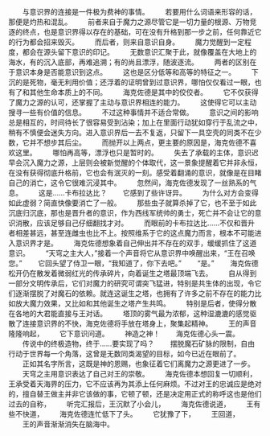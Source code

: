 　　与意识界的连接是一件极为费神的事情。
　　若要用什么词语来形容的话，那便是灼热和混乱。
　　前者来自于魔力之源尽管它是一切力量的根源、万物竞逐的终点，也是意识界得以存在的基础，可在没有升格到那一步之前，任何靠近它的行为都会招来毁灭。
　　而后者，则来自意识自身。
　　魔力觉醒到一定程度，都会在源头留下意识的印记。
　　无数意识汇聚于此，就像覆盖在大地上的海水，有的沉入底部，再难追溯；有的尚且漂浮，随波逐流。
　　两者的区别在于意识本身是否能意识到这点。
　　这也是区分低等和高等的特征之一。
　　下沉的是死物，毫无利用价值；还浮着的证明曾到过意识界，哪怕仅仅看过一眼，也有了和其他生命本质上的不同。
　　海克佐德是其中的佼佼者。
　　它不仅获得了魔力之源的认可，还掌握了主动与意识界相连的能力。
　　这使得它可以主动搜寻一些有价值的信息。
　　不过这种事情并不适合常做。
　　意识之间的影响总是相互的，时间待长了很容易受到沾染；加上在里面行动犹如穿行于乱流之中，稍有不慎便会迷失方向。进入意识界后一去不复返，只留下一具空壳的同类不在少数，它并不想步其后尘。
　　而抛开以上两点，更主要的原因是，海克佐德不喜欢这里。
　　哪怕再高等，漂浮也只是暂时的。
　　失去了承载的主体，意识迟早会沉入魔力之源，上层则会被新觉醒的个体取代，这一景象提醒着它并非永恒，在没有获得彻底升格前，它也会有泯灭的一刻。感受着翻涌的意识，就像是在目睹自己的消亡，这令它很难沉浸其中。
　　忽然间，海克佐德发现了一丝熟系的气息。
　　这是……卡布拉达比？
　　它感到了些许讶异。
　　为什么对方会变得如此虚弱？简直快像要消亡了一般。
　　那些虫子就算杀掉了它，也不至于如此沉底归沉底，那也是晋升者的意识，作为西线军统帅的勇士，死亡并不会让它的意识消散，应该足够自己仔细翻找才对。
　　而眼前的卡布拉达比……不仅和晋升者相差甚远，甚至连雌虫也比不上。按照维系于它的这点魔力而言，根本不可能进入意识界才是。
　　海克佐德想象着自己伸出并不存在的双手，缓缓抓住了这道意识。
　　“天穹之主大人，”接着一个声音将它从意识界中唤醒出来，“王在召唤您。”
　　它回头望了侍卫一眼，“我知道了，你下去吧。”
　　“是。”
　　海克佐德松开仍在散发着微弱红光的传承碎片，向着诞生之塔最顶端飞去。
　　自从得到一部分文明传承后，它们对魔力的研究可谓突飞猛进，特别是共生体的出现，令它们逐渐摆脱了对魔石的依赖。就连这诞生之塔，也拥有了许多之前不存在的能力比如放大魔力效果，又比如和其他诞生之塔产生共鸣。
　　特别是后者，使得分散在各地的大君能直接与王对话。
　　塔顶的雾气最为浓郁，这种湿漉漉的感觉驱散了连接意识界的不快，海克佐德将手放在塔身上，聚集起精神。
　　王的声音隆隆响起，
　　它下意识问道。
　　神造之神！
　　海克佐德心头一震。
　　传说中的终极造物，终于……要实现了吗？
　　摆脱魔石矿脉的限制，自由行动于世界每一个角落，这曾是无数同类渴望的目标，如今已近在眼前了。
　　正如其名字所言，这既是神的恩赐，也象征着它们离魔力之源更进了一步。
　　天穹之主用意识表达了自己对王的崇敬。
　　海克佐德本想回复一切顺利，王承受着天海界的压力，它不应该再为其添上任何麻烦。不过对王的忠诚应是绝对的，擅自替王做主并非它该做的事，它顿了顿，还是决定用正式的称呼这也是他们过去的自称，
　　听完汇报后，王沉默了小会儿，
　　海克佐德说道，
　　王有些不快道，
　　海克佐德连忙低下了头。
　　它犹豫了下，
　　王回道，
　　王的声音渐渐消失在脑海中。